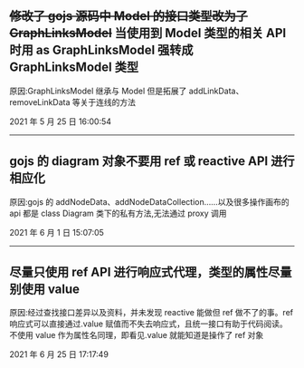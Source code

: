 ## ~~修改了 gojs 源码中 Model 的接口类型改为了 GraphLinksModel~~ 当使用到 Model 类型的相关 API 时用 as GraphLinksModel 强转成 GraphLinksModel 类型

原因:GraphLinksModel 继承与 Model 但是拓展了 addLinkData、removeLinkData 等关于连线的方法

2021 年 5 月 25 日 16:00:54

---

## gojs 的 diagram 对象不要用 ref 或 reactive API 进行相应化

原因:gojs 的 addNodeData、addNodeDataCollection……以及很多操作画布的 api 都是 class Diagram 类下的私有方法,无法通过 proxy 调用

2021 年 6 月 1 日 15:07:05

---

## 尽量只使用 ref API 进行响应式代理，类型的属性尽量别使用 value

原因:经过查找接口差异以及资料，并未发现 reactive 能做但 ref 做不了的事。ref 响应式可以直接通过.value 赋值而不失去响应式，且统一接口有助于代码阅读。不使用 value 作为属性名同理，即看见.value 就能知道是操作了 ref 对象

2021 年 6 月 25 日 17:17:49
